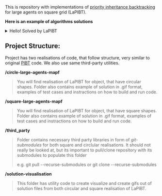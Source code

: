 This is repository with implementations of [priority inheritance backtracking](https://kei18.github.io/pibt2/) for large agents on square grid (LaPIBT).

**Here is an example of algorithms solutions**

<details>
<summary>Hello! Solved by LaPIBT</summary>
<br/>
<div class="image-container">
    <img style="display: none;" id="spinner" src="solution-visualisation/videos/hello.gif"/>
</div>  
</details>


## Project Structure:
Project has two realisations of code, that follow structure, very similar to original [PIBT](https://github.com/Kei18/pibt2) code. We also use same third-party utilities.

**/circle-large-agents-mapf**

> You will find realisation of LaPIBT for object, that have circular shapes. Folder also contains example of solution in .gif format, examples of test cases and instractions on how to build and run code.

**/square-large-agents-mapf**

> You will find realisation of LaPIBT for object, that have square shapes. Folder also contains example of solution in .gif format, examples of test cases and instractions on how to build and run code.

**/third_party**

> Folder contains necessary third party libraries in form of _git-submodules_ for both square and circlular realisations. It should not really be looked at, but its important to pull/clone repository with its submodules to populate this folder
>
> e.g. git pull --recurse-submodules or  git clone --recurse-submodules

**/solution-visualisation**

> This folder has utility code to create visualize and create gifs out of solution files from both circular and square realisation of LaPIBT.
